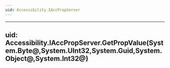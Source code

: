 ```yaml
---
uid: Accessibility.IAccPropServer
---
```


---
uid: Accessibility.IAccPropServer.GetPropValue(System.Byte@,System.UInt32,System.Guid,System.Object@,System.Int32@)
---
